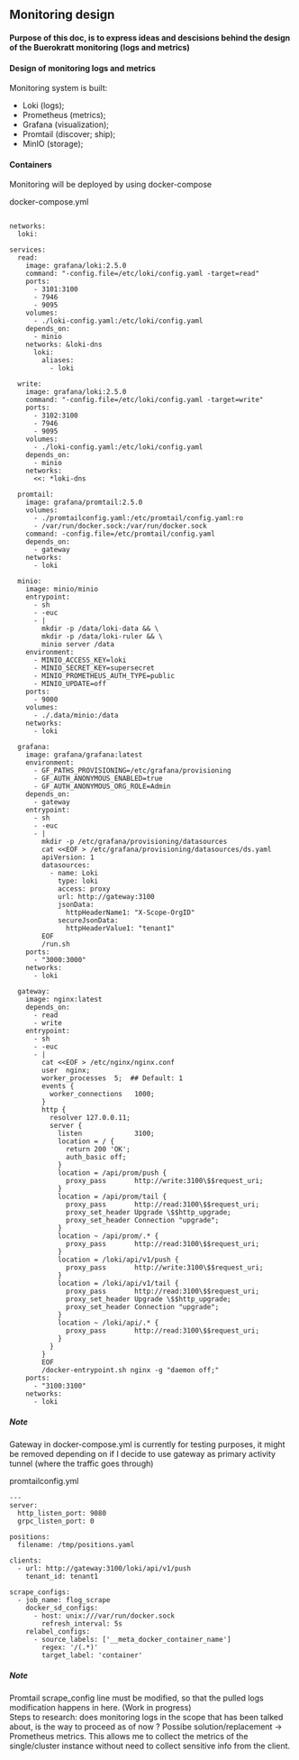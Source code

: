 ## Monitoring design

#### Purpose of this doc, is to express ideas and descisions behind the design of the Buerokratt monitoring (logs and metrics)

#### Design of monitoring logs and metrics

Monitoring system is built:
* Loki (logs); 
* Prometheus (metrics); 
* Grafana (visualization);
* Promtail (discover; ship);
* MinIO (storage);

#### Containers  
Monitoring will be deployed by using docker-compose  

docker-compose.yml  
``` ersion: "3"

networks:
  loki:

services:
  read:
    image: grafana/loki:2.5.0
    command: "-config.file=/etc/loki/config.yaml -target=read"
    ports:
      - 3101:3100
      - 7946
      - 9095
    volumes:
      - ./loki-config.yaml:/etc/loki/config.yaml
    depends_on:
      - minio
    networks: &loki-dns
      loki:
        aliases:
          - loki

  write:
    image: grafana/loki:2.5.0
    command: "-config.file=/etc/loki/config.yaml -target=write"
    ports:
      - 3102:3100
      - 7946
      - 9095
    volumes:
      - ./loki-config.yaml:/etc/loki/config.yaml
    depends_on:
      - minio
    networks:
      <<: *loki-dns

  promtail:
    image: grafana/promtail:2.5.0
    volumes:
      - ./promtailconfig.yaml:/etc/promtail/config.yaml:ro
      - /var/run/docker.sock:/var/run/docker.sock
    command: -config.file=/etc/promtail/config.yaml
    depends_on:
      - gateway
    networks:
      - loki

  minio:
    image: minio/minio
    entrypoint:
      - sh
      - -euc
      - |
        mkdir -p /data/loki-data && \
        mkdir -p /data/loki-ruler && \
        minio server /data
    environment:
      - MINIO_ACCESS_KEY=loki
      - MINIO_SECRET_KEY=supersecret
      - MINIO_PROMETHEUS_AUTH_TYPE=public
      - MINIO_UPDATE=off
    ports:
      - 9000
    volumes:
      - ./.data/minio:/data
    networks:
      - loki

  grafana:
    image: grafana/grafana:latest
    environment:
      - GF_PATHS_PROVISIONING=/etc/grafana/provisioning
      - GF_AUTH_ANONYMOUS_ENABLED=true
      - GF_AUTH_ANONYMOUS_ORG_ROLE=Admin
    depends_on:
      - gateway
    entrypoint:
      - sh
      - -euc
      - |
        mkdir -p /etc/grafana/provisioning/datasources
        cat <<EOF > /etc/grafana/provisioning/datasources/ds.yaml
        apiVersion: 1
        datasources:
          - name: Loki
            type: loki
            access: proxy
            url: http://gateway:3100
            jsonData:
              httpHeaderName1: "X-Scope-OrgID"
            secureJsonData:
              httpHeaderValue1: "tenant1"
        EOF
        /run.sh
    ports:
      - "3000:3000"
    networks:
      - loki

  gateway:
    image: nginx:latest
    depends_on:
      - read
      - write
    entrypoint:
      - sh
      - -euc
      - |
        cat <<EOF > /etc/nginx/nginx.conf
        user  nginx;
        worker_processes  5;  ## Default: 1
        events {
          worker_connections   1000;
        }
        http {
          resolver 127.0.0.11;
          server {
            listen             3100;
            location = / {
              return 200 'OK';
              auth_basic off;
            }
            location = /api/prom/push {
              proxy_pass       http://write:3100\$$request_uri;
            }
            location = /api/prom/tail {
              proxy_pass       http://read:3100\$$request_uri;
              proxy_set_header Upgrade \$$http_upgrade;
              proxy_set_header Connection "upgrade";
            }
            location ~ /api/prom/.* {
              proxy_pass       http://read:3100\$$request_uri;
            }
            location = /loki/api/v1/push {
              proxy_pass       http://write:3100\$$request_uri;
            }
            location = /loki/api/v1/tail {
              proxy_pass       http://read:3100\$$request_uri;
              proxy_set_header Upgrade \$$http_upgrade;
              proxy_set_header Connection "upgrade";
            }
            location ~ /loki/api/.* {
              proxy_pass       http://read:3100\$$request_uri;
            }
          }
        }
        EOF
        /docker-entrypoint.sh nginx -g "daemon off;"
    ports:
      - "3100:3100"
    networks:
      - loki 
``` 

##### Note  
Gateway in docker-compose.yml is currently for testing purposes, it might be removed depending on if I decide to use gateway as primary activity tunnel (where the traffic goes through)

promtailconfig.yml
```
---
server:
  http_listen_port: 9080
  grpc_listen_port: 0

positions:
  filename: /tmp/positions.yaml

clients:
  - url: http://gateway:3100/loki/api/v1/push
    tenant_id: tenant1

scrape_configs:
  - job_name: flog_scrape 
    docker_sd_configs:
      - host: unix:///var/run/docker.sock
        refresh_interval: 5s
    relabel_configs:
      - source_labels: ['__meta_docker_container_name']
        regex: '/(.*)'
        target_label: 'container'
``` 

##### Note  
Promtail scrape_config line must be modified, so that the pulled logs modification happens in here. (Work in progress)   
Steps to research: does monitoring logs in the scope that has been talked about, is the way to proceed as of now ? Possibe solution/replacement -> Prometheus metrics. This allows me to collect the metrics of the single/cluster instance without need to collect sensitive info from the client.
